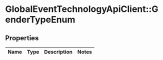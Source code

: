 # GlobalEventTechnologyApiClient::GenderTypeEnum

## Properties
Name | Type | Description | Notes
------------ | ------------- | ------------- | -------------

